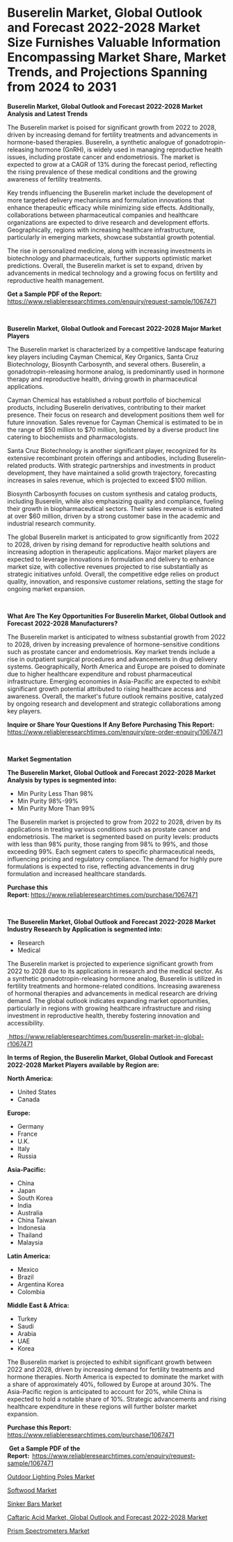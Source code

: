 <p><h1>Buserelin Market, Global Outlook and Forecast 2022-2028 Market Size Furnishes Valuable Information Encompassing Market Share, Market Trends, and Projections Spanning from 2024 to 2031</h1></p><p><strong>Buserelin Market, Global Outlook and Forecast 2022-2028 Market Analysis and Latest Trends</strong></p>
<p><p>The Buserelin market is poised for significant growth from 2022 to 2028, driven by increasing demand for fertility treatments and advancements in hormone-based therapies. Buserelin, a synthetic analogue of gonadotropin-releasing hormone (GnRH), is widely used in managing reproductive health issues, including prostate cancer and endometriosis. The market is expected to grow at a CAGR of 13% during the forecast period, reflecting the rising prevalence of these medical conditions and the growing awareness of fertility treatments.</p><p>Key trends influencing the Buserelin market include the development of more targeted delivery mechanisms and formulation innovations that enhance therapeutic efficacy while minimizing side effects. Additionally, collaborations between pharmaceutical companies and healthcare organizations are expected to drive research and development efforts. Geographically, regions with increasing healthcare infrastructure, particularly in emerging markets, showcase substantial growth potential.</p><p>The rise in personalized medicine, along with increasing investments in biotechnology and pharmaceuticals, further supports optimistic market predictions. Overall, the Buserelin market is set to expand, driven by advancements in medical technology and a growing focus on fertility and reproductive health management.</p></p>
<p><strong>Get a Sample PDF of the Report:&nbsp;</strong> <a href="https://www.reliableresearchtimes.com/enquiry/request-sample/1067471">https://www.reliableresearchtimes.com/enquiry/request-sample/1067471</a></p>
<p>&nbsp;</p>
<p><strong>Buserelin Market, Global Outlook and Forecast 2022-2028 Major Market Players</strong></p>
<p><p>The Buserelin market is characterized by a competitive landscape featuring key players including Cayman Chemical, Key Organics, Santa Cruz Biotechnology, Biosynth Carbosynth, and several others. Buserelin, a gonadotropin-releasing hormone analog, is predominantly used in hormone therapy and reproductive health, driving growth in pharmaceutical applications. </p><p>Cayman Chemical has established a robust portfolio of biochemical products, including Buserelin derivatives, contributing to their market presence. Their focus on research and development positions them well for future innovation. Sales revenue for Cayman Chemical is estimated to be in the range of $50 million to $70 million, bolstered by a diverse product line catering to biochemists and pharmacologists.</p><p>Santa Cruz Biotechnology is another significant player, recognized for its extensive recombinant protein offerings and antibodies, including Buserelin-related products. With strategic partnerships and investments in product development, they have maintained a solid growth trajectory, forecasting increases in sales revenue, which is projected to exceed $100 million.</p><p>Biosynth Carbosynth focuses on custom synthesis and catalog products, including Buserelin, while also emphasizing quality and compliance, fueling their growth in biopharmaceutical sectors. Their sales revenue is estimated at over $60 million, driven by a strong customer base in the academic and industrial research community.</p><p>The global Buserelin market is anticipated to grow significantly from 2022 to 2028, driven by rising demand for reproductive health solutions and increasing adoption in therapeutic applications. Major market players are expected to leverage innovations in formulation and delivery to enhance market size, with collective revenues projected to rise substantially as strategic initiatives unfold. Overall, the competitive edge relies on product quality, innovation, and responsive customer relations, setting the stage for ongoing market expansion.</p></p>
<p>&nbsp;</p>
<p><strong>What Are The Key Opportunities For Buserelin Market, Global Outlook and Forecast 2022-2028 Manufacturers?</strong></p>
<p><p>The Buserelin market is anticipated to witness substantial growth from 2022 to 2028, driven by increasing prevalence of hormone-sensitive conditions such as prostate cancer and endometriosis. Key market trends include a rise in outpatient surgical procedures and advancements in drug delivery systems. Geographically, North America and Europe are poised to dominate due to higher healthcare expenditure and robust pharmaceutical infrastructure. Emerging economies in Asia-Pacific are expected to exhibit significant growth potential attributed to rising healthcare access and awareness. Overall, the market's future outlook remains positive, catalyzed by ongoing research and development and strategic collaborations among key players.</p></p>
<p><strong>Inquire or Share Your Questions If Any Before Purchasing This Report:</strong> <a href="https://www.reliableresearchtimes.com/enquiry/pre-order-enquiry/1067471">https://www.reliableresearchtimes.com/enquiry/pre-order-enquiry/1067471</a></p>
<p>&nbsp;</p>
<p><strong>Market Segmentation</strong></p>
<p><strong>The Buserelin Market, Global Outlook and Forecast 2022-2028 Market Analysis by types is segmented into:</strong></p>
<p><ul><li>Min Purity Less Than 98%</li><li>Min Purity 98%-99%</li><li>Min Purity More Than 99%</li></ul></p>
<p><p>The Buserelin market is projected to grow from 2022 to 2028, driven by its applications in treating various conditions such as prostate cancer and endometriosis. The market is segmented based on purity levels: products with less than 98% purity, those ranging from 98% to 99%, and those exceeding 99%. Each segment caters to specific pharmaceutical needs, influencing pricing and regulatory compliance. The demand for highly pure formulations is expected to rise, reflecting advancements in drug formulation and increased healthcare standards.</p></p>
<p><strong>Purchase this Report:&nbsp;</strong><a href="https://www.reliableresearchtimes.com/purchase/1067471">https://www.reliableresearchtimes.com/purchase/1067471</a></p>
<p>&nbsp;</p>
<p><strong>The Buserelin Market, Global Outlook and Forecast 2022-2028 Market Industry Research by Application is segmented into:</strong></p>
<p><ul><li>Research</li><li>Medical</li></ul></p>
<p><p>The Buserelin market is projected to experience significant growth from 2022 to 2028 due to its applications in research and the medical sector. As a synthetic gonadotropin-releasing hormone analog, Buserelin is utilized in fertility treatments and hormone-related conditions. Increasing awareness of hormonal therapies and advancements in medical research are driving demand. The global outlook indicates expanding market opportunities, particularly in regions with growing healthcare infrastructure and rising investment in reproductive health, thereby fostering innovation and accessibility.</p></p>
<p><a href="https://www.reliableresearchtimes.com/buserelin-market-in-global-r1067471">&nbsp;https://www.reliableresearchtimes.com/buserelin-market-in-global-r1067471</a></p>
<p><strong>In terms of Region, the Buserelin Market, Global Outlook and Forecast 2022-2028 Market Players available by Region are:</strong></p>
<p>
    <p> <strong> North America: </strong>
        <ul>
            <li>United States</li>
            <li>Canada</li>
        </ul>
        </p> 
    <p> <strong> Europe: </strong>
        <ul>
            <li>Germany</li>
            <li>France</li>
            <li>U.K.</li>
            <li>Italy</li>
            <li>Russia</li>
        </ul>
        </p> 
    <p> <strong> Asia-Pacific: </strong>
        <ul>
            <li>China</li>
            <li>Japan</li>
            <li>South Korea</li>
            <li>India</li>
            <li>Australia</li>
            <li>China Taiwan</li>
            <li>Indonesia</li>
            <li>Thailand</li>
            <li>Malaysia</li>
        </ul>
        </p> 
    <p> <strong> Latin America: </strong>
        <ul>
            <li>Mexico</li>
            <li>Brazil</li>
            <li>Argentina Korea</li>
            <li>Colombia</li>
        </ul>
        </p> 
    <p> <strong> Middle East & Africa: </strong>
        <ul>
            <li>Turkey</li>
            <li>Saudi</li>
            <li>Arabia</li>
            <li>UAE</li>
            <li>Korea</li>
        </ul>
    </p>
    </p>
<p><p>The Buserelin market is projected to exhibit significant growth between 2022 and 2028, driven by increasing demand for fertility treatments and hormone therapies. North America is expected to dominate the market with a share of approximately 40%, followed by Europe at around 30%. The Asia-Pacific region is anticipated to account for 20%, while China is expected to hold a notable share of 10%. Strategic advancements and rising healthcare expenditure in these regions will further bolster market expansion.</p></p>
<p><strong>Purchase this Report: </strong><a href="https://www.reliableresearchtimes.com/purchase/1067471">https://www.reliableresearchtimes.com/purchase/1067471</a></p>
<p>&nbsp;<strong>Get a Sample PDF of the Report:&nbsp;&nbsp;</strong><a href="https://www.reliableresearchtimes.com/enquiry/request-sample/1067471">https://www.reliableresearchtimes.com/enquiry/request-sample/1067471</a></p>
<p><strong></strong></p>
<p><p><a href="https://www.linkedin.com/pulse/what-driving-global-outdoor-lighting-poles-market-dive-trends-cb8ff?trackingId=DFhZ9EYyQXeb24WvAX84oA%3D%3D">Outdoor Lighting Poles Market</a></p><p><a href="https://issuu.com/reportprime-2/docs/softwood-market-size-2030.pptx_bdee0195f72440">Softwood Market</a></p><p><a href="https://www.linkedin.com/pulse/sinker-bars-market-global-regional-analysis-focus-region-l5cof?trackingId=43%2BBVQsmSK%2BazAhlbt6FKA%3D%3D">Sinker Bars Market</a></p><p><a href="https://github.com/globismark/Market-Research-Report-List-5/blob/main/caftaric-acid-market-global-outlook-and-forecast-2022-2028-market.md">Caftaric Acid Market, Global Outlook and Forecast 2022-2028 Market</a></p><p><a href="https://medium.com/@gordonparr1969/the-prism-spectrometers-market-prioritizes-cost-control-and-efficiency-enhancement-5cbeddc36622">Prism Spectrometers Market</a></p></p>